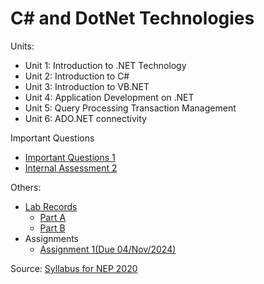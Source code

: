 # C# and DotNet Technologies

Units:
- Unit 1: Introduction to .NET Technology
- Unit 2: Introduction to C#
- Unit 3: Introduction to VB.NET
- Unit 4: Application Development on .NET
- Unit 5: Query Processing Transaction Management
- Unit 6: ADO.NET connectivity

Important Questions
- [Important Questions 1](solved/important/important-1.md)
- [Internal Assessment 2](solved/important/ImpIA2.md)

Others:
- [Lab Records](lab/index.md)
    - [Part A](PartA.md)
    - [Part B](PartB.md)
- Assignments
    - [Assignment 1(Due 04/Nov/2024)](assignments/assignment1.md)

Source:
[Syllabus for NEP 2020](https://drive.google.com/file/d/1fArLbfdmMvhREDAw85i2_LrAMqCVwdG_/view)

